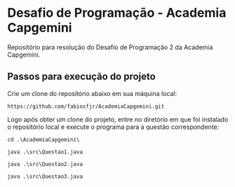 # Desafio de Programação - Academia Capgemini
Repositório para resolução do Desafio de Programação 2 da Academia Capgemini.

## Passos para execução do projeto

Crie um clone do repositório abaixo em sua máquina local:
```
https://github.com/fabiosfjr/AcademiaCapgemini.git
```

Logo após obter um clone do projeto, entre no diretório em que foi instalado o repositório local e execute o programa para a questão correspondente:
```
cd .\AcademiaCapgemini\
```
```
java .\src\Questao1.java
```
```
java .\src\Questao2.java
```
```
java .\src\Questao3.java
```
